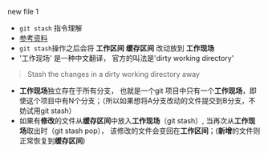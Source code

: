 new file 1

* `git stash` 指令理解
* [参考资料](http://my.oschina.net/u/2298961/blog/381728)
* `git stash`操作之后会将 **工作区间** **缓存区间** 改动放到 **工作现场**
* '工作现场' 是一种中文翻译， 官方的叫法是'dirty working directory'
> Stash the changes in a dirty working directory away

* **工作现场**独立存在于所有分支， 也就是一个git 项目中只有一个**工作现场**，即使这个项目中有N个分支；（所以如果想将A分支改动的文件提交到B分支，不妨试用git stash）
* 如果有**修改**的文件从**缓存区间**中放入**工作现场**（git stash）, 当再次从**工作现场**取出时（git stash pop）， 该修改的文件会变回在**工作区间**；(**新增**的文件则正常恢复到**缓存区间**)
